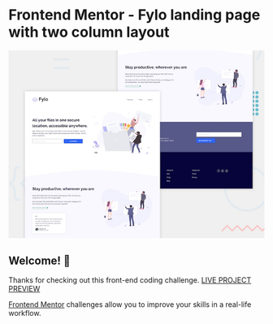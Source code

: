 # Frontend Mentor - Fylo landing page with two column layout

![Design preview for the Fylo landing page with two column layout challenge](./design/desktop-preview.jpg)

## Welcome! 👋

Thanks for checking out this front-end coding challenge.
[LIVE PROJECT PREVIEW](https://fylo-landing-page-tediko.netlify.app/)

[Frontend Mentor](https://www.frontendmentor.io) challenges allow you to improve your skills in a real-life workflow.
